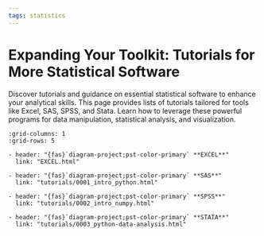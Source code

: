 ```yaml
---
tags: statistics
---
```



Expanding Your Toolkit: Tutorials for More Statistical Software
====
Discover tutorials and guidance on essential statistical software to enhance your analytical skills. This page provides lists of tutorials tailored for tools like Excel, SAS, SPSS, and Stata. Learn how to leverage these powerful programs for data manipulation, statistical analysis, and visualization. 

```{gallery-grid}
:grid-columns: 1
:grid-rows: 5

- header: "{fas}`diagram-project;pst-color-primary` **EXCEL**"
  link: "EXCEL.html"

- header: "{fas}`diagram-project;pst-color-primary` **SAS**"
  link: "tutorials/0001_intro_python.html"

- header: "{fas}`diagram-project;pst-color-primary` **SPSS**"
  link: "tutorials/0002_intro_numpy.html"

- header: "{fas}`diagram-project;pst-color-primary` **STATA**"
  link: "tutorials/0003_python-data-analysis.html"


```

